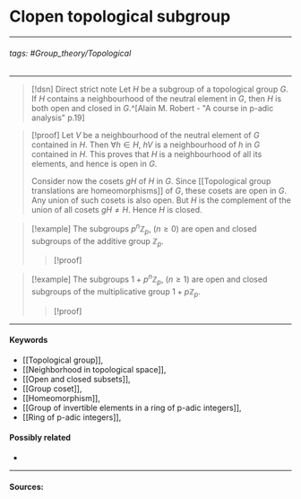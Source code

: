 # Clopen topological subgroup
***
###### tags: #Group_theory/Topological 
***
>[!dsn] Direct strict note
>Let $H$ be a subgroup of a topological group $G$. If $H$ contains a neighbourhood of the neutral element in $G$, then $H$ is both open and closed in $G$.^[Alain M. Robert - "A course in p-adic analysis" p.19]

>[!proof]
>Let $V$ be a neighbourhood of the neutral element of $G$ contained in $H$. Then $\forall h\in H$, $hV$ is a neighbourhood of $h$ in $G$ contained in $H$. This proves that $H$ is a neighbourhood of all its elements, and hence is open in $G$. 
>
>Consider now the cosets $gH$ of $H$ in $G$. Since [[Topological group translations are homeomorphisms]] of $G$, these cosets are open in $G$. Any union of such cosets is also open. But $H$ is the complement of the union of all cosets $gH\ne H$. Hence $H$ is closed.

>[!example] 
>The subgroups $p^{n}\mathbb{Z}_{p}$, $(n\ge0)$ are open and closed subgroups of the additive group $\mathbb{Z}_{p}$.
>>[!proof]
>>

>[!example]
>The subgroups $1+p^{n}\mathbb{Z}_{p}$, $(n\ge 1)$ are open and closed subgroups of the multiplicative group $1+p\mathbb{Z}_{p}$.
>>[!proof]
>>

***
#### Keywords
- [[Topological group]],
- [[Neighborhood in topological space]],
- [[Open and closed subsets]],
- [[Group coset]],
- [[Homeomorphism]],
- [[Group of invertible elements in a ring of p-adic integers]],
- [[Ring of p-adic integers]],
#### Possibly related
- 
***
#### Sources: